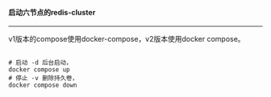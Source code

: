 #### 启动六节点的redis-cluster

------
v1版本的compose使用docker-compose，v2版本使用docker compose。

```shell

# 启动 -d 后台启动，
docker compose up 
# 停止 -v 删除持久卷，
docker compose down 
```

